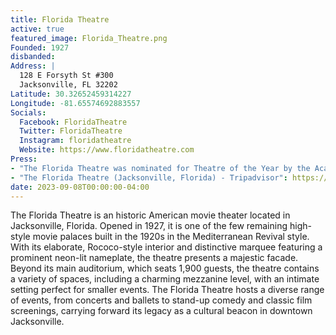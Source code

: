 ```yaml
---
title: Florida Theatre
active: true
featured_image: Florida_Theatre.png
Founded: 1927
disbanded:
Address: |
  128 E Forsyth St #300
  Jacksonville, FL 32202
Latitude: 30.32652459314227
Longitude: -81.65574692883557
Socials:
  Facebook: FloridaTheatre
  Twitter: FloridaTheatre
  Instagram: floridatheatre
  Website: https://www.floridatheatre.com
Press:
- "The Florida Theatre was nominated for Theatre of the Year by the Academy of Country Music": https://news.yahoo.com/florida-theatre-nominated-theatre-academy-175258165.html
- "The Florida Theatre (Jacksonville, Florida) - Tripadvisor": https://www.tripadvisor.com/Attraction_Review-g60805-d2561226-Reviews-The_Florida_Theatre-Jacksonville_Florida.html
date: 2023-09-08T00:00:00-04:00
---
```

The Florida Theatre is an historic American movie theater located in Jacksonville, Florida. Opened in 1927, it is one of the few remaining high-style movie palaces built in the 1920s in the Mediterranean Revival style. With its elaborate, Rococo-style interior and distinctive marquee featuring a prominent neon-lit nameplate, the theatre presents a majestic facade. Beyond its main auditorium, which seats 1,900 guests, the theatre contains a variety of spaces, including a charming mezzanine level, with an intimate setting perfect for smaller events. The Florida Theatre hosts a diverse range of events, from concerts and ballets to stand-up comedy and classic film screenings, carrying forward its legacy as a cultural beacon in downtown Jacksonville.